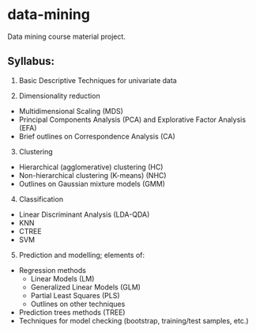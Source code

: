 data-mining
===========

Data mining course material project.

## Syllabus:

1. Basic Descriptive Techniques for univariate data

2. Dimensionality reduction
  - Multidimensional Scaling (MDS)
  - Principal Components Analysis (PCA) and Explorative Factor Analysis (EFA)
  - Brief outlines on Correspondence Analysis (CA)
  
3. Clustering
  - Hierarchical (agglomerative) clustering (HC)
  - Non-hierarchical clustering (K-means) (NHC)
  - Outlines on Gaussian mixture models (GMM)
  
4. Classification
  - Linear Discriminant Analysis (LDA-QDA)
  - KNN
  - CTREE
  - SVM
  
5. Prediction and modelling; elements of:
  - Regression methods
    * Linear Models (LM)
    * Generalized Linear Models (GLM)
    * Partial Least Squares (PLS)
    * Outlines on other techniques
  - Prediction trees methods (TREE)
  - Techniques for model checking (bootstrap, training/test samples, etc.)

